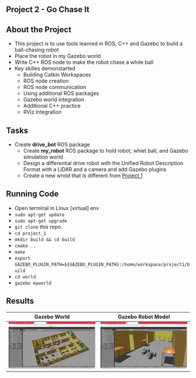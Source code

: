 ## Project 2 - Go Chase It

## About the Project
  - This project is to use tools leanred in ROS, C++ and Gazebo to build a ball-chasing robot
  - Place the robot in my Gazebo world 
  - Write C++ ROS node to make the robot chase a white ball
  - Key skilles demonstarted 
    - Building Catkin Workspaces
    - ROS node creation
    - ROS node communication
    - Using additional ROS packages
    - Gazebo world integration
    - Additional C++ practice
    - RViz Integration
    
## Tasks
  - Create **drive_bot** ROS package
    - Create **my_robot** ROS package to hold robot, whiet ball, and Gazebo simulation world
    - Design a differential drive robot with the Unified Robot Description Format with a LiDAR and a camera and add Gazebo plugins
    - Create a new wrold that is different from [Project 1](https://github.com/ase1997/Udacity-Robotics-Software-Engineer/tree/main/Project%201%20-%20Build%20My%20World)

## Running Code
  - Open terminal in Linux \[virtual\] env
  - `sudo apt-get update`
  - `sudo apt-get upgrade`
  - `git clone` this repo.
  - `cd project_1`
  - `mkdir build && cd build`
  - `cmake ..`
  - `make`
  - `export GAZEBO_PLUGIN_PATH=${GAZEBO_PLUGIN_PATH}:/home/workspace/project1/build`
  - `cd world`
  - `gazebo myworld`

## Results
Gazebo World         |  Gazebo Robot Model
:-------------------------:|:-------------------------:
![](https://github.com/ase1997/Udacity-Robotics-Software-Engineer/blob/main/Project%201%20-%20Build%20My%20World/pics/pic_1.PNG)  |  ![](https://github.com/ase1997/Udacity-Robotics-Software-Engineer/blob/main/Project%201%20-%20Build%20My%20World/pics/pic_2.PNG)
